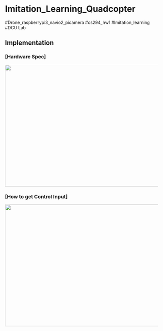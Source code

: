 # Imitation_Learning_Quadcopter
#Drone_raspberrypi3_navio2_picamera #cs294_hw1 #Imitation_learning
#DCU Lab
## Implementation

### [Hardware Spec]
<img src = "https://user-images.githubusercontent.com/34183439/34472255-06da2674-efa1-11e7-8d7b-f3c50830aa79.jpg" width="600" height="400">

### [How to get Control Input]
<img src = "https://user-images.githubusercontent.com/34183439/34472112-7b7e9f18-ef9d-11e7-8a4b-ab862e034afb.gif" width="600" height="400">


